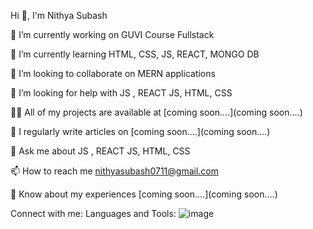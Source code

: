 Hi 👋, I'm Nithya Subash

🔭 I’m currently working on GUVI Course Fullstack

🌱 I’m currently learning HTML, CSS, JS, REACT, MONGO DB

👯 I’m looking to collaborate on MERN applications

🤝 I’m looking for help with JS , REACT JS, HTML, CSS

👨‍💻 All of my projects are available at [coming soon....](coming soon....)

📝 I regularly write articles on [coming soon....](coming soon....)

💬 Ask me about JS , REACT JS, HTML, CSS

📫 How to reach me nithyasubash0711@gmail.com

📄 Know about my experiences [coming soon....](coming soon....)


Connect with me:
Languages and Tools:
![image](https://github.com/Subash-07/Subash-07/assets/157941230/de4cef0c-3cd9-4a60-97c2-aa9bc0341bc0)








